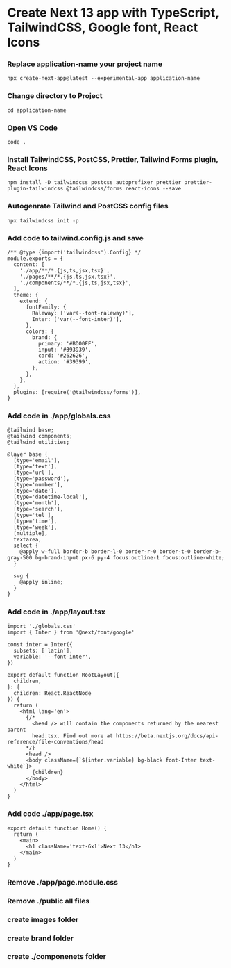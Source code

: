 # Create Next 13 app with TypeScript, TailwindCSS, Google font, React Icons

### Replace application-name your project name
``npx create-next-app@latest --experimental-app application-name`` 
### Change directory to Project  
``cd application-name``  
### Open VS Code
``code .``  
### Install TailwindCSS, PostCSS, Prettier, Tailwind Forms plugin, React Icons
``npm install -D tailwindcss postcss autoprefixer prettier prettier-plugin-tailwindcss @tailwindcss/forms react-icons --save``  

### Autogenrate Tailwind and PostCSS config files
``npx tailwindcss init -p``  

### Add code to tailwind.config.js and save
```
/** @type {import('tailwindcss').Config} */
module.exports = {
  content: [
    './app/**/*.{js,ts,jsx,tsx}',
    './pages/**/*.{js,ts,jsx,tsx}',
    './components/**/*.{js,ts,jsx,tsx}',
  ],
  theme: {
    extend: {
      fontFamily: {
        Raleway: ['var(--font-raleway)'],
        Inter: ['var(--font-inter)'],
      },
      colors: {
        brand: {
          primary: '#BD00FF',
          input: '#393939',
          card: '#262626',
          action: '#39399',
        },
      },
    },
  },
  plugins: [require('@tailwindcss/forms')],
}
```

### Add code in ./app/globals.css

```
@tailwind base;
@tailwind components;
@tailwind utilities;

@layer base {
  [type='email'],
  [type='text'],
  [type='url'],
  [type='password'],
  [type='number'],
  [type='date'],
  [type='datetime-local'],
  [type='month'],
  [type='search'],
  [type='tel'],
  [type='time'],
  [type='week'],
  [multiple],
  textarea,
  select {
    @apply w-full border-b border-l-0 border-r-0 border-t-0 border-b-gray-500 bg-brand-input px-6 py-4 focus:outline-1 focus:outline-white;
  }

  svg {
    @apply inline;
  }
}

```

### Add code in ./app/layout.tsx
```
import './globals.css'
import { Inter } from '@next/font/google'

const inter = Inter({
  subsets: ['latin'],
  variable: '--font-inter',
})

export default function RootLayout({
  children,
}: {
  children: React.ReactNode
}) {
  return (
    <html lang='en'>
      {/*
        <head /> will contain the components returned by the nearest parent
        head.tsx. Find out more at https://beta.nextjs.org/docs/api-reference/file-conventions/head
      */}
      <head />
      <body className={`${inter.variable} bg-black font-Inter text-white`}>
        {children}
      </body>
    </html>
  )
}
```

### Add code ./app/page.tsx

```
export default function Home() {
  return (
    <main>
      <h1 className='text-6xl'>Next 13</h1>
    </main>
  )
}
```
### Remove ./app/page.module.css
### Remove ./public all files
### create images folder
### create brand folder
### create ./componenets folder

>> 




